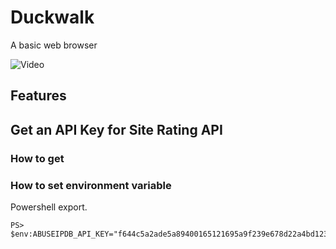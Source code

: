 ﻿# Duckwalk 
A basic web browser

![Video](https://youtu.be/ht_DNGmBwyo)

## Features

## Get an API Key for Site Rating API

### How to get

### How to set environment variable
Powershell export.

```
PS> $env:ABUSEIPDB_API_KEY="f644c5a2ade5a89400165121695a9f239e678d22a4bd12337091263e1d1487cbf20fad9169207bc0"
```
